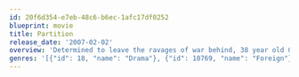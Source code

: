```yaml
---
id: 20f6d354-e7eb-48c6-b6ec-1afc17df0252
blueprint: movie
title: Partition
release_date: '2007-02-02'
overview: 'Determined to leave the ravages of war behind, 38 year old Gian Singh resigns from the British Indian Army to a quiet life. His world is soon thrown in turmoil, when he suddenly finds himself responsible for the life of a 17 year old girl, traumatized by the events that separated her from her family.'
genres: '[{"id": 18, "name": "Drama"}, {"id": 10769, "name": "Foreign"}, {"id": 10749, "name": "Romance"}]'
---
```

